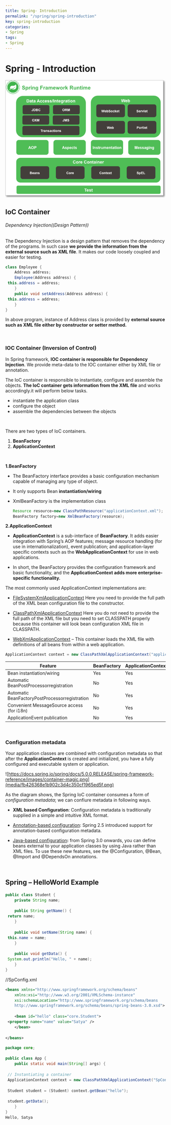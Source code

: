 ```yaml
---
title: Spring- Introduction
permalink: "/spring/spring-introduction"
key: spring-introduction
categories:
- Spring
tags:
- Spring
---
```


Spring - Introduction
=======================

![](media/8e47d5f50fe5ef4e0124dd54465a7f57.png)

IoC Container
-------------

###### Dependency Injection((Design Pattern))

The Dependency Injection is a design pattern that removes the dependency of the
programs. In such case **we provide the information from the external source
such as XML file**. It makes our code loosely coupled and easier for testing.
```java
class Employee {
	Address address;
	Employee(Address address) {
 this.address = address;
	}
	public void setAddress(Address address) {
 this.address = address;
	}
}
```

In above program, instance of Address class is provided by **external source
such as XML file either by constructor or setter method.**

<br>

### IOC Container (Inversion of Control)

In Spring framework, **IOC container is responsible for Dependency Injection**.
We provide meta-data to the IOC container either by XML file or annotation. 

The IoC container is responsible to instantiate, configure and assemble the
objects. **The IoC container gets information from the XML file** and works
accordingly.it will perform below tasks.

-   instantiate the application class
-   configure the object
-   assemble the dependencies between the objects

<br>

There are two types of IoC containers.
1.  **BeanFactory**
2.  **ApplicationContext** 

<br>


**1.BeanFactory**

-   The BeanFactory interface provides a basic configuration mechanism capable
    of managing any type of object.

-   It only supports Bean **instantiation/wiring**

-   XmlBeanFactory is the implementation class
    ```java
    Resource resource=new ClassPathResource("applicationContext.xml");
    BeanFactory factory=new XmlBeanFactory(resource);
    ```


**2.ApplicationContext**

-   **ApplicationContext** is a sub-interface of **BeanFactory**. It adds easier
    integration with Spring’s AOP features; message resource handling (for use
    in internationalization), event publication; and application-layer specific
    contexts such as the **WebApplicationContext** for use in web applications.

-   In short, the BeanFactory provides the configuration framework and basic
    functionality, and the **ApplicationContext adds more enterprise-specific
    functionality.**

The most commonly used ApplicationContext implementations are:

-   [FileSystemXmlApplicationContext](https://docs.spring.io/spring-framework/docs/current/javadoc-api/org/springframework/context/support/FileSystemXmlApplicationContext.html) Here
    you need to provide the full path of the XML bean configuration file to the
    constructor.

-   [ClassPathXmlApplicationContext](https://docs.spring.io/spring-framework/docs/current/javadoc-api/org/springframework/context/support/ClassPathXmlApplicationContext.html) Here
    you do not need to provide the full path of the XML file but you need to set
    CLASSPATH properly because this container will look bean configuration XML
    file in CLASSPATH.

-   [WebXmlApplicationContext](https://docs.spring.io/spring-framework/docs/current/javadoc-api/org/springframework/web/context/support/XmlWebApplicationContext.html) –
    This container loads the XML file with definitions of all beans from within
    a web application.
```java
ApplicationContext context = new ClassPathXmlApplicationContext("applicationContext.xml");
```


| **Feature**                                    | BeanFactory | ApplicationContext |
|------------------------------------------------|-------------|--------------------|
| Bean instantiation/wiring                      | Yes         | Yes                |
| Automatic BeanPostProcessorregistration        | No          | Yes                |
| Automatic BeanFactoryPostProcessorregistration | No          | Yes                |
| Convenient MessageSource access (for i18n)     | No          | Yes                |
| ApplicationEvent publication                   | No          | Yes                |


<br>

### Configuration metadata

Your application classes are combined with configuration metadata so that after
the **ApplicationContext** is created and initialized, you have a fully
configured and executable system or application.

![https://docs.spring.io/spring/docs/5.0.0.RELEASE/spring-framework-reference/images/container-magic.png](media/fb426368e1b902c3d4c350cf1965ed5f.png)

As the diagram shows, the Spring IoC container consumes a form of *configuration
metadata*; we can confiure metadata in following ways.

-   **XML based Configuration**: Configuration metadata is traditionally
    supplied in a simple and intuitive XML format.

-   [Annotation-based
    configuration](https://docs.spring.io/spring/docs/5.0.0.RELEASE/spring-framework-reference/core.html#beans-annotation-config):
    Spring 2.5 introduced support for annotation-based configuration metadata.

-   [Java-based
    configuration](https://docs.spring.io/spring/docs/5.0.0.RELEASE/spring-framework-reference/core.html#beans-java)**:**
    from Spring 3.0 onwards, you can define beans external to your application
    classes by using Java rather than XML files. To use these new features, see
    the @Configuration, @Bean, @Import and @DependsOn annotations.


<br>

Spring – HelloWorld Example
---------------------------
```java
public class Student {
	private String name;

	public String getName() {
 return name;
	}

	public void setName(String name) {
 this.name = name;
	}

	public void getData() {
 System.out.println("Hello, " + name);
	}
}
```

//SpConfig.xml
```xml
<beans xmlns="http://www.springframework.org/schema/beans"
	xmlns:xsi="http://www.w3.org/2001/XMLSchema-instance"
	xsi:schemaLocation="http://www.springframework.org/schema/beans
	http://www.springframework.org/schema/beans/spring-beans-3.0.xsd">

	<bean id="hello" class="core.Student">
 <property name="name" value="Satya" />
	</bean>

</beans>
```

```java
package core;

public class App {
	public static void main(String[] args) {

 // Instantiating a container
 ApplicationContext context = new ClassPathXmlApplicationContext("SpConfig.xml");

 Student student = (Student) context.getBean("hello");

 student.getData();
	}
}
Hello, Satya
```

